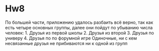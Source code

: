 # Hw8
По большей части, приложению удалось разбаить всё верно, так как есть четыре основных группы, далее они пойдут по убыванию числа человек: 1. Друзья из первой школы 2. Друзья из второй 3. Друзья по универу 4. Друзья по по форумной игре
Одиночные, ни с кем несвязанные друзья не прибиваются ни к одной из групп
